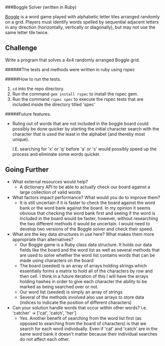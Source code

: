 ###Boggle Solver (written in Ruby)

[Boggle](http://en.wikipedia.org/wiki/Boggle) is a word game played with alphabetic letter tiles arranged randomly on a grid. Players must identify words spelled by sequential adjacent letters in any direction (horizontally, vertically or diagonally), but may not use the same letter tile twice.

## Challenge

Write a program that solves a 4x4 randomly arranged Boggle grid.



######The tests and methods were written in ruby using rspec



#####How to run the tests.

1. `cd` into the repo directory.
2. Run the command `gem install rspec` to install the rspec gem.
3. Run the command `rspec spec` to execute the rspec tests that are included inside the directory titled 'spec'



#####Future features.

- Ruling out of words that are not included in the boggle board could possibly be done quicker by starting the initial character search with the character that is used the least in the alphabet (and thereby most unique). 

  I.E. searching for 'x' or 'q' before 'a' or 's' would possibly speed up the process and eliminate some words quicker.



## Going Further

- What external resources would help?
  - A dictionary API to be able to actually check our board against a large collection of valid words
- What factors impact performance? What would you do to improve them?
  - It is still uncertain if it is faster to check the board against the word bank or the word bank against the board. In my opinion it seems obvious that checking the word bank first and seeing if the word is included in the board would be faster, however, without researching the two different methods it would be uncertain. I would need to develop two versions of the Boggle solver and check their speed.
- What are the key data structures in use here? What makes them more appropriate than alternatives?
  - Our Boggle game is a Ruby class data structure. It holds our data fields like the board and the word list as well as several methods that are used to solve whether the word list contains words that can be made using characters on the board
  - The board (seeded) is an array of arrays holding strings which essentially forms a matrix to hold all of the characters by row and then cell. I think in a future iteration of this I will have the arrays holding hashes in order to give each character the ability to be marked as being searched over or not. 
  - Our word list (seeded) is simply an array of strings
  - Several of the methods involved also use arrays to store data (indices to indicate the position of different characters)
- Can your solution handle words that occur within other words? i.e. 'catcher' -> ['cat', 'catch', 'her']
  - Yes. Another benefit of searching from the word list first (as opposed to searching from the board of characters) is that we search for each word individually. Even if 'cat' and 'catch' are in the same word bank it doesn't matter because their individual searches do not affect each other.

